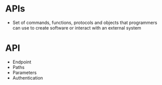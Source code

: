 # APIs
  - Set of commands, functions, protocols and objects that programmers can use to create software or interact with an external system

# API
  - Endpoint
  - Paths
  - Parameters
  - Authentication
